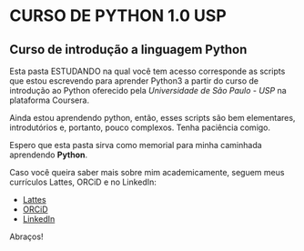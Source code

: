 # CURSO DE PYTHON 1.0 USP

## Curso de introdução a linguagem Python

Esta pasta ESTUDANDO na qual você tem acesso corresponde as scripts que estou escrevendo para aprender Python3 a partir do curso de introdução ao Python oferecido pela *Universidade de São Paulo - USP* na plataforma Coursera. 

Ainda estou aprendendo python, então, esses scripts são bem elementares, introdutórios e, portanto, pouco complexos. Tenha paciência comigo. 

Espero que esta pasta sirva como memorial para minha caminhada aprendendo **Python**. 

Caso você queira saber mais sobre mim academicamente, seguem meus currículos Lattes, ORCiD e no LinkedIn:

- [Lattes](http://lattes.cnpq.br/3299016190167235)
- [ORCiD](https://orcid.org/0000-0001-8149-365X)
- [LinkedIn](https://www.linkedin.com/in/davicarneiro/)

Abraços!